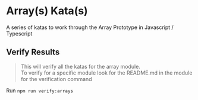# Array(s) Kata(s)

A series of katas to work through the Array Prototype in Javascript / Typescript

## Verify Results

> This will verify all the katas for the array module.  
> To verify for a specific module look for the README.md in the module for the verification command

Run `npm run verify:arrays`